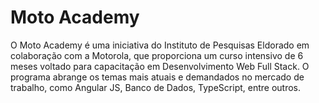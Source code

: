 # Moto Academy

O Moto Academy é uma iniciativa do Instituto de Pesquisas Eldorado em colaboração com a Motorola, que proporciona um curso intensivo de 6 meses voltado para capacitação em Desenvolvimento Web Full Stack. O programa abrange os temas mais atuais e demandados no mercado de trabalho, como Angular JS, Banco de Dados, TypeScript, entre outros.
